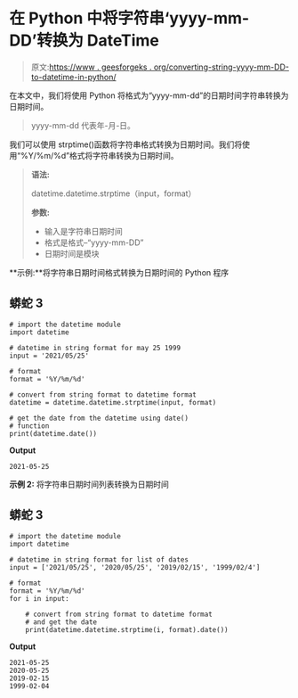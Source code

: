 # 在 Python 中将字符串‘yyyy-mm-DD’转换为 DateTime

> 原文:[https://www . geesforgeks . org/converting-string-yyyy-mm-DD-to-datetime-in-python/](https://www.geeksforgeeks.org/converting-string-yyyy-mm-dd-into-datetime-in-python/)

在本文中，我们将使用 Python 将格式为“yyyy-mm-dd”的日期时间字符串转换为日期时间。

> yyyy-mm-dd 代表年-月-日。

我们可以使用 strptime()函数将字符串格式转换为日期时间。我们将使用“%Y/%m/%d”格式将字符串转换为日期时间。

> **语法:**
> 
> datetime.datetime.strptime（input，format）
> 
> **参数:**
> 
> *   输入是字符串日期时间
> *   格式是格式–“yyyy-mm-DD”
> *   日期时间是模块

**示例:**将字符串日期时间格式转换为日期时间的 Python 程序

## 蟒蛇 3

```
# import the datetime module
import datetime

# datetime in string format for may 25 1999
input = '2021/05/25'

# format
format = '%Y/%m/%d'

# convert from string format to datetime format
datetime = datetime.datetime.strptime(input, format)

# get the date from the datetime using date() 
# function
print(datetime.date())
```

**Output**

```
2021-05-25

```

**示例 2:** 将字符串日期时间列表转换为日期时间

## 蟒蛇 3

```
# import the datetime module
import datetime

# datetime in string format for list of dates
input = ['2021/05/25', '2020/05/25', '2019/02/15', '1999/02/4']

# format
format = '%Y/%m/%d'
for i in input:

    # convert from string format to datetime format
    # and get the date
    print(datetime.datetime.strptime(i, format).date())
```

**Output**

```
2021-05-25
2020-05-25
2019-02-15
1999-02-04

```